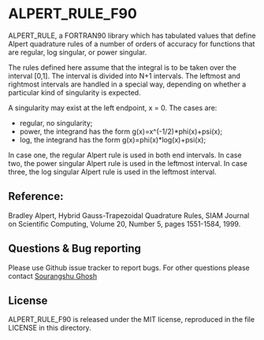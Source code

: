 # ALPERT_RULE_F90

ALPERT_RULE, a FORTRAN90 library which has tabulated values that define Alpert quadrature rules of a number of orders of accuracy for functions that are regular, log singular, or power singular.

The rules defined here assume that the integral is to be taken over the interval [0,1]. The interval is divided into N+1 intervals. The leftmost and rightmost intervals are handled in a special way, depending on whether a particular kind of singularity is expected.

A singularity may exist at the left endpoint, x = 0. The cases are:

- regular, no singularity;
- power, the integrand has the form g(x)=x^(-1/2)*phi(x)+psi(x);
- log, the integrand has the form g(x)=phi(x)*log(x)+psi(x);

In case one, the regular Alpert rule is used in both end intervals. In case two, the power singular Alpert rule is used in the leftmost interval. In case three, the log singular Alpert rule is used in the leftmost interval.

## Reference:

Bradley Alpert,
Hybrid Gauss-Trapezoidal Quadrature Rules,
SIAM Journal on Scientific Computing,
Volume 20, Number 5, pages 1551-1584, 1999.

Questions & Bug reporting
-----

Please use Github issue tracker to report bugs. For other questions please contact [Sourangshu Ghosh](mailto:sourangshug123@gmail.com)

License
-----

ALPERT_RULE_F90 is released under the MIT license, reproduced in the file LICENSE in this directory.
